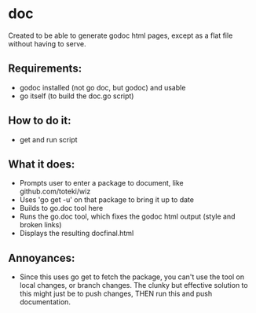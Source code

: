 # doc

Created to be able to generate godoc html pages, except as a flat file without having to serve.

## Requirements:
- godoc installed (not go doc, but godoc) and usable
- go itself (to build the doc.go script)

## How to do it:
- get and run script

## What it does:
- Prompts user to enter a package to document, like github.com/toteki/wiz
- Uses 'go get -u' on that package to bring it up to date
- Builds to go.doc tool here
- Runs the go.doc tool, which fixes the godoc html output (style and broken links)
- Displays the resulting docfinal.html

## Annoyances:
- Since this uses go get to fetch the package, you can't use the tool on local changes, or branch changes. The clunky but effective solution to this might just be to push changes, THEN run this and push documentation.
